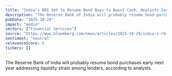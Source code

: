 ```yaml
---
title: "India’s RBI Set to Resume Bond Buys to Boost Cash, Analysts Say"
description: "The Reserve Bank of India will probably resume bond purchases early next year addressing liquidity strain among lenders, according to analysts."
pubDate: "2025-10-29"
impact: "medio"
sectors: ["Financial Services"]
source: "https://www.bloomberg.com/news/articles/2025-10-29/india-s-rbi-set-to-resume-bond-buys-to-boost-cash-analysts-say"
sentiment: "neutral"
relevanceScore: 6
tickers: []
---
```


The Reserve Bank of India will probably resume bond purchases early next year addressing liquidity strain among lenders, according to analysts.
